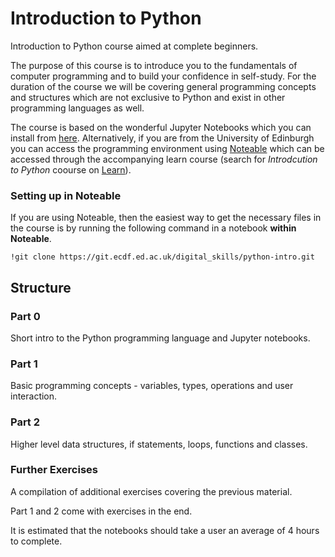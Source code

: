 # Introduction to Python
Introduction to Python course aimed at complete beginners.

The purpose of this course is to introduce you to the fundamentals of computer programming and to build your confidence in self-study. For the duration of the course we will be covering general programming concepts and structures which are not exclusive to Python and exist in other programming languages as well.

The course is based on the wonderful Jupyter Notebooks which you can install from [here](http://jupyter.org/install). Alternatively, if you are from the University of Edinburgh you can access the programming environment using [Noteable](https://noteable.edina.ac.uk/) which can be accessed through the accompanying learn course (search for *Introdcution to Python* coourse on [Learn](https://learn.ed.ac.uk)).

### Setting up in Noteable
If you are using Noteable, then the easiest way to get the necessary files in the course is by running the following command in a notebook **within Noteable**.
```
!git clone https://git.ecdf.ed.ac.uk/digital_skills/python-intro.git
```

## Structure

### Part 0
Short intro to the Python programming language and Jupyter notebooks.

### Part 1
Basic programming concepts - variables, types, operations and user interaction.

### Part 2
Higher level data structures, if statements, loops, functions and classes.

### Further Exercises
A compilation of additional exercises covering the previous material.

Part 1 and 2 come with exercises in the end.

It is estimated that the notebooks should take a user an average of 4 hours to complete.
